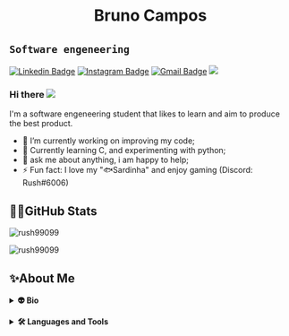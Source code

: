 <h1 align="center">Bruno Campos</h1>

## **`Software engeneering`**

[![Linkedin Badge](https://img.shields.io/badge/-Bruno_Campos-blue?style=flat&logo=Linkedin&logoColor=white&link=https://www.linkedin.com/in/rush99099/)](https://www.linkedin.com/in/rush99099/)
[![Instagram Badge](https://img.shields.io/badge/-@kampoos68-purple?style=flat&logo=instagram&logoColor=white&link=https://instagram.com/kampoos68/)](https://instagram.com/kampoos68)
[![Gmail Badge](https://img.shields.io/badge/-brunogcc02-c14438?style=flat&logo=Gmail&logoColor=white&link=mailto:brunogcc02@gmail.com)](mailto:brunogcc02@gmail.com)
![](https://visitor-badge.glitch.me/badge?page_id=rush99099.rush99099&left_color=orange&right_color=orange)


### Hi there <a href="https://www.github.com/rush99099"><img src="https://media.giphy.com/media/hvRJCLFzcasrR4ia7z/giphy.gif" width="5%"></a>
I'm a software engeneering student that likes to learn and aim to produce the best product.
- 🔱 I’m currently working on improving my code;
- 🌱 Currently learning C, and experimenting with python;
- 💬 ask me about anything, i am happy to help;
- ⚡ Fun fact: I love my "🐟Sardinha" and enjoy gaming (Discord: Rush#6006)

## 🧑‍💻GitHub Stats
<p align="left">
    <img src="https://github-readme-stats.vercel.app/api?username=rush99099&show_icons=true&hide_border=true&theme=transparent" alt="rush99099" />

>

<p align="left">
    <img src="https://github-readme-stats.vercel.app/api/top-langs/?username=rush99099&hide_border=true&show_icons=true&theme=transparent" alt="rush99099"

>

## ✨About Me

<details>
    <summary><b>👽 Bio</b></summary>
    <br/>
        I'm a software engeneering student that likes to challenge himself to produce the best possible outcome. I like to learn and ocasionally like to do some niche projects so I can be prepared to thinking outside the box.
        I'm getting more and more used to programming and liking the process of learning it.
        My first contact with programming was in 2018, still in high school, where I programmed in Visual Basic for school work, I was stunned by what you actually could do with that and became fascinated.
        Going to college, I started by choosing Software Engeneering at Universidade de Coimbra, my second option, as going to Software Engeneering at Universidade do Minho was my first. I was alone in a different city living alone and it was overall a bad experience for me, in the middle of those bad things, there was something good, and it was my involvement with *python*, I really loved the range of things it let me work with, but the most impactful thing that I learnt there was turtle.py, I really liked that chapter.
        After an year in Coimbra, I asked a transfer to Minho, that was successful, and after that and until today, I am learning and gaining some skills in other languages, such as *haskell* and *c* that I continue to develop.
        There'll be a lot of repositories with school work, so majority of the repositories will be built from that prepective.
        I need to add "looking forward to learn languages" tab.
</details>

>

<details>
    <summary><b>🛠️ Languages and Tools</b></summary>
    <br/>
    <p align = "left">
        <a href="https://www.cprogramming.com/" target="_blank"> 
            <img src="https://raw.githubusercontent.com/devicons/devicon/master/icons/c/c-original.svg" alt="c" width="40" height="40"/> </a>
        <a href="https://git-scm.com/" target="_blank"> 
            <img src="https://www.vectorlogo.zone/logos/git-scm/git-scm-icon.svg" alt="git" width="40" height="40"/> </a>
        <a href="https://www.python.org" target="_blank"> 
            <img src="https://raw.githubusercontent.com/devicons/devicon/master/icons/python/python-original.svg" alt="python" width="40" height="40"/> </a>
        <a href="https://www.haskell.org>" target="_blank"> 
            <img src="https://cdn.jsdelivr.net/gh/devicons/devicon/icons/haskell/haskell-original.svg" alt="haskell" width="40" height="40"/> </a>
        <a href="https://www.arduino.cc/" target="_blank"> 
            <img src="https://cdn.jsdelivr.net/gh/devicons/devicon/icons/arduino/arduino-original.svg" alt="arduino" width="40" height="40"/> </a>
        <a href="https://www.gnu.org/software/bash/" target="_blank"> 
            <img src="https://cdn.jsdelivr.net/gh/devicons/devicon/icons/bash/bash-original.svg" alt="bash" width="40" height="40"/> </a>
        <a href="https://www.mathworks.com/products/matlab.html" target="_blank">
            <img src="https://cdn.jsdelivr.net/gh/devicons/devicon/icons/matlab/matlab-original.svg" alt="matlab" width="40" height="40"/> </a>
        <a href="https://www.markdownguide.org/" target="_blank">
            <img src="https://cdn.jsdelivr.net/gh/devicons/devicon/icons/markdown/markdown-original.svg" alt="markdown" width="40" height="40"/> </a>
</details>